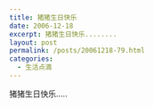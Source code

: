```yaml
---
title: 猪猪生日快乐
date: 2006-12-18
excerpt: 猪猪生日快乐........
layout: post
permalink: /posts/20061218-79.html
categories:
  - 生活点滴
---
```

猪猪生日快乐&#8230;..
